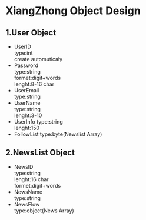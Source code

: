 # XiangZhong Object Design
## 1.User Object
* UserID  
type:int  
create automuticaly
* Password  
type:string  
formet:digit+words  
lenght:8-16 char
* UserEmail  
type:string
* UserName  
type:string  
lenght:3-10
* UserInfo
type:string  
lenght:150
* FollowList
type:byte(Newslist Array)
## 2.NewsList Object
* NewsID  
type:string  
lenght:16 char  
formet:digit+words
* NewsName  
type:string
* NewsFlow  
type:object(News Array)

